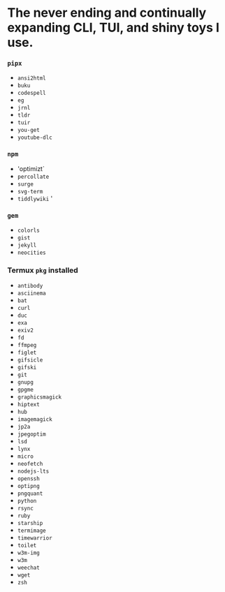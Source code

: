 # The never ending and continually expanding CLI, TUI, and shiny toys I use. 

### `pipx` 
+ `ansi2html` 
+ `buku` 
+ `codespell` 
+ `eg` 
+ `jrnl` 
+ `tldr` 
+ `tuir` 
+ `you-get` 
+ `youtube-dlc` 

### `npm` 
+ 'optimizt` 
+ `percollate` 
+ `surge` 
+ `svg-term` 
+ `tiddlywiki` '

### `gem` 
+ `colorls` 
+ `gist` 
+ `jekyll` 
+ `neocities` 

### Termux `pkg` installed 
+ `antibody` 
+ `asciinema` 
+ `bat` 
+ `curl` 
+ `duc` 
+ `exa` 
+ `exiv2` 
+ `fd` 
+ `ffmpeg` 
+ `figlet` 
+ `gifsicle` 
+ `gifski` 
+ `git` 
+ `gnupg` 
+ `gpgme` 
+ `graphicsmagick` 
+ `hiptext` 
+ `hub` 
+ `imagemagick` 
+ `jp2a` 
+ `jpegoptim` 
+ `lsd` 
+ `lynx`
+ `micro`  
+ `neofetch` 
+ `nodejs-lts` 
+ `openssh` 
+ `optipng` 
+ `pngquant` 
+ `python` 
+ `rsync` 
+ `ruby` 
+ `starship` 
+ `termimage` 
+ `timewarrior` 
+ `toilet` 
+ `w3m-img` 
+ `w3m` 
+ `weechat` 
+ `wget` 
+ `zsh` 
